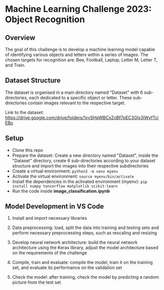 # Machine Learning Challenge 2023: Object Recognition


## Overview

The goal of this challenge is to develop a machine learning model capable of identifying various objects and letters within a series of images. The chosen targets for recognition are: Bee, Football, Laptop, Letter M, Letter T, and Train.

## Dataset Structure

The dataset is organised in a main directory named "Dataset" with 6 sub-directories, each dedicated to a specific object or letter. These sub-directories contain images relevant to the respective target.

Link to the dataset: https://drive.google.com/drive/folders/1xySHpWBCxZoBf7pEC3GIx3lWyfTcjEBo

## Setup

- Clone this repo
- Prepare the dataset: Create a new directory named "Dataset", inside the "Dataset" directory, create 6 sub-directories according to your dataset structure and import the images into their respective subdirectories
- Create a virtual environment: `python3 -m venv myenv`
- Activate the virtual environment: `source myenv/bin/activate`
- Install the dependencies in the activated environment (myenv): `pip install numpy tensorflow matplotlib scikit-learn`
- Run the code inside **image_classification.ipynb**

## Model Development in VS Code

1. Install and import necessary libraries

2. Data preprocessing: load, split the data into training and testing sets and perform necessary preprocessing steps, such as rescaling and resizing

3. Develop neural network architecture: build the neural network architecture using the Keras library, adjust the model architecture based on the requirements of the challenge

4. Compile, train and evaluate: compile the model, train it on the training set, and evaluate its performance on the validation set

5. Check the model: after training, check the model by predicting a random picture from the test set






